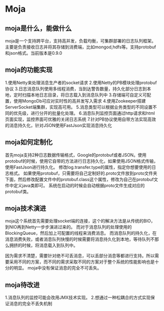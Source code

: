 Moja
===================

moja是什么，能做什么
-------------
moja是一个支持跨平台，支持高并发，负载均衡，可集群部署的日志队列框架。主要是负责接收日志并将其存储到消费端，比如mongod,hdfs等。支持protobuf和json格式。当前版本是0.9.0


moja的功能实现
-------------------
1.使用Netty来处理消息生产者的socket请求
2.使用Netty的PB模块处理protobuf协议
3.日志消息队列使用多线程消费，当到达警告数量，持久化部分日志到本地，定时扫描本地日志目录，将日志载入到消息队列中
3.存储端可自定义可配置，使用MongoDb可应对实时性的高并发写入需求
4.使用Zookeeper搭建ServerSocket端集群，实现高可用。
5.消息类型可以根据业务类型的不同设置不同的优先级，进行分开的批量化处理。
6.消息队列监控页面通过http请求和html页面实现，监控界面可优雅的关闭日志系统
7.针对PB协议使用自带方法实现高效的消息持久化，针对JSON使用FastJson实现消息持久化

moja如何定制化
-------------
首先moja支持2种日志数据传输格式，Google的protobuf或者JSON。使用protobuf的时候，使用它自带的方法进行日志持久化，如果使用JSON格式传输，使用FastJson进行持久化。
修改log.transfer.type的属性，指定你想要使用的日志格式。
如果使用protobuf，只需要将自己定制好的.proto文件放到proto文件夹下面，然后修改配置文件中的protobuf.class这个属性，修改为自己在protobuf文件中定义java类即可。
系统在启动的时候会自动根据proto文件生成对应的protobuf类。

moja技术演进
-------------
moja这个系统首先需要处理socket端的连接，这个的解决方法是从传统的BIO，到NIO再到Netty一步步演进过来的。
而对于消息队列的处理使用的BlockingQueue，然后加上可配置的线程来消费消息。
而消息队列的持久化，在消息消费失败，或者消息队列快慢的时候需要将消息持久化到本地，等待队列不那么拥挤的时候，将消息载入到队列中。

因为需求不清楚，需要针对绝不可丢消息，可以丢部分消息等都进行支持。所以需要采用不同的方案，而不同的需求采取不同的方案对于整个系统的性能影响也是十分的明显。
moja中没有保证消息的完全不可丢失。

moja待改进
-------------
1.消息队列的监控可能会改用JMX技术实现。
2.想通过一种松耦合的方式实现保证消息的完全不丢失机制
